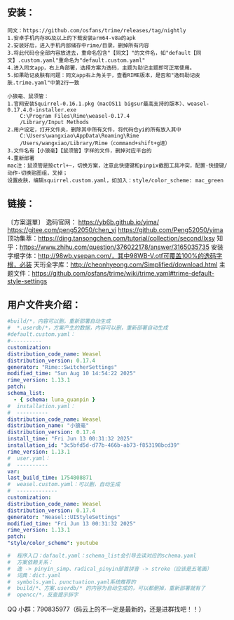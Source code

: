 ## 安装：

    同文：https://github.com/osfans/trime/releases/tag/nightly
    1.安卓手机内存8G及以上的下载安装arm64-v8a的apk
    2.安装好后，进入手机内部储存中rime/目录，删掉所有内容
    3.将此代码仓全部内容放进去，重命名包含"【同文】"的文件名，如"default【同文】.custom.yaml"重命名为"default.custom.yaml"
    4.进入同文app，右上角部署，选择方案为逸码，主题为助记主题即可正常使用。
    5.如果助记皮肤有问题：同文app右上角关于，查看RIME版本，是否和"逸码助记皮肤.trime.yaml"中第2行一致

    小狼毫、鼠须管：
	1.官网安装Squirrel-0.16.1.pkg（macOS11 bigsur最高支持的版本）、weasel-0.17.4.0-installer.exe
		C:\Program Files\Rime\weasel-0.17.4
		/Library/Input Methods
	2.用户设定，打开文件夹，删除其中所有文件，将代码仓yi的所有放入其中
		C:\Users\wangxiao\AppData\Roaming\Rime
		/Users/wangxiao/Library/Rime（command+shift+g进）
	3.文件名有【小狼毫】【鼠须管】字样的文件，删掉对应平台的
	4.重新部署
	mac注：鼠须管是按ctrl+~，切换方案，注意此快捷键和pinpix截图工具冲突，配置-快捷键/动作-切换贴图组，叉掉；
	设置皮肤，编辑squirrel.custom.yaml，如加入：style/color_scheme: mac_green

## 链接：
〔方案選單〕
    逸码官网：
        https://yb6b.github.io/yima/
        https://gitee.com/peng52050/chen_yi
        https://github.com/Peng52050/yima
    顶功集萃：https://ding.tansongchen.com/tutorial/collection/second/lxsy
    知乎：https://www.zhihu.com/question/376022178/answer/3165035735
    安装字根字体：http://98wb.ysepan.com/，其中98WB-V.otf可覆盖100%的逸码字根，必装
    天珩全字库：http://cheonhyeong.com/Simplified/download.html
    主题文件：https://github.com/osfans/trime/wiki/trime.yaml#trime-default-style-settings

## 用户文件夹介绍：

```yaml
#build/*，内容可以删，重新部署自动生成
#  *.userdb/*，方案产生的数据，内容可以删，重新部署自动生成
#default.custom.yaml：
#----------
customization:
distribution_code_name: Weasel
distribution_version: 0.17.4
generator: "Rime::SwitcherSettings"
modified_time: "Sun Aug 10 14:54:22 2025"
rime_version: 1.13.1
patch:
schema_list:
  - { schema: luna_quanpin }
#  installation.yaml：
#  ----------
distribution_code_name: Weasel
distribution_name: "小狼毫"
distribution_version: 0.17.4
install_time: "Fri Jun 13 00:31:32 2025"
installation_id: "3c5bfd5d-d77b-466b-ab73-f853198bcd39"
rime_version: 1.13.1
#  user.yaml：
#  ----------
var:
last_build_time: 1754808871
#  weasel.custom.yaml：可以删，自动生成
#  -------------
customization:
distribution_code_name: Weasel
distribution_version: 0.17.4
generator: "Weasel::UIStyleSettings"
modified_time: "Fri Jun 13 00:31:32 2025"
rime_version: 1.13.1
patch:
"style/color_scheme": youtube

#  程序入口：dafault.yaml：schema_list会引导去读对应的schema.yaml
#  方案依赖关系：
#  逸 -> pinyin_simp、radical_pinyin部首拼音 -> stroke（应该是五笔画）
#  词典：dict.yaml
#  symbols.yaml、punctuation.yaml系统推荐的
#  build/*、方案.userdb/* 的内容为自动生成的，可以都删掉，重新部署就有了
#  opencc/*，反查提示拆字
```

QQ 小群：790835977（码云上的不一定是最新的，还是进群找吧！！）

